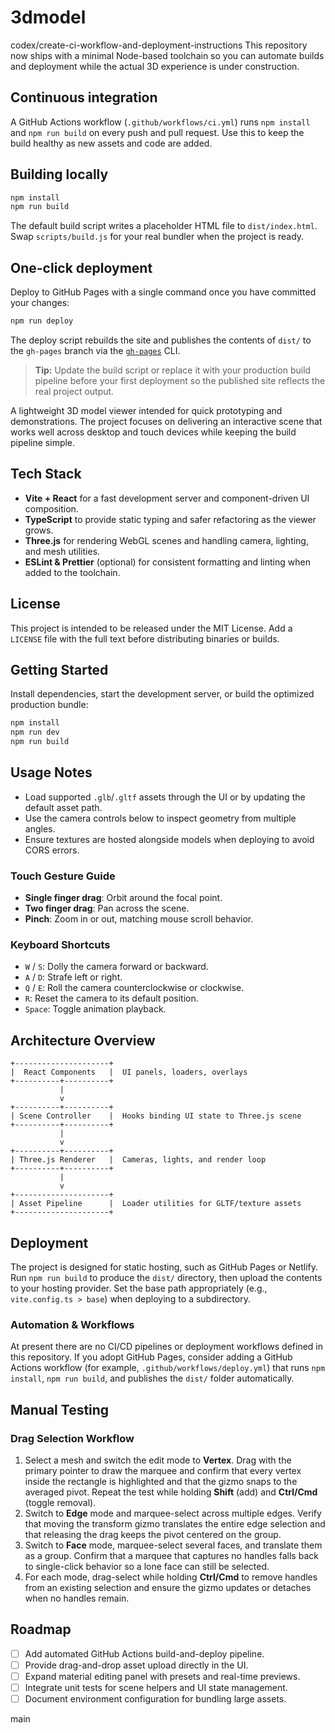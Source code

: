 # 3dmodel

codex/create-ci-workflow-and-deployment-instructions
This repository now ships with a minimal Node-based toolchain so you can automate
builds and deployment while the actual 3D experience is under construction.

## Continuous integration

A GitHub Actions workflow (`.github/workflows/ci.yml`) runs `npm install` and
`npm run build` on every push and pull request. Use this to keep the build
healthy as new assets and code are added.

## Building locally

```bash
npm install
npm run build
```

The default build script writes a placeholder HTML file to `dist/index.html`.
Swap `scripts/build.js` for your real bundler when the project is ready.

## One-click deployment

Deploy to GitHub Pages with a single command once you have committed your
changes:

```bash
npm run deploy
```

The deploy script rebuilds the site and publishes the contents of `dist/` to the
`gh-pages` branch via the [`gh-pages`](https://www.npmjs.com/package/gh-pages)
CLI.

> **Tip:** Update the build script or replace it with your production build
> pipeline before your first deployment so the published site reflects the real
> project output.

A lightweight 3D model viewer intended for quick prototyping and demonstrations. The project focuses on delivering an interactive scene that works well across desktop and touch devices while keeping the build pipeline simple.

## Tech Stack
- **Vite + React** for a fast development server and component-driven UI composition.
- **TypeScript** to provide static typing and safer refactoring as the viewer grows.
- **Three.js** for rendering WebGL scenes and handling camera, lighting, and mesh utilities.
- **ESLint & Prettier** (optional) for consistent formatting and linting when added to the toolchain.

## License
This project is intended to be released under the MIT License. Add a `LICENSE` file with the full text before distributing binaries or builds.

## Getting Started
Install dependencies, start the development server, or build the optimized production bundle:

```bash
npm install
npm run dev
npm run build
```

## Usage Notes
- Load supported `.glb`/`.gltf` assets through the UI or by updating the default asset path.
- Use the camera controls below to inspect geometry from multiple angles.
- Ensure textures are hosted alongside models when deploying to avoid CORS errors.

### Touch Gesture Guide
- **Single finger drag**: Orbit around the focal point.
- **Two finger drag**: Pan across the scene.
- **Pinch**: Zoom in or out, matching mouse scroll behavior.

### Keyboard Shortcuts
- `W` / `S`: Dolly the camera forward or backward.
- `A` / `D`: Strafe left or right.
- `Q` / `E`: Roll the camera counterclockwise or clockwise.
- `R`: Reset the camera to its default position.
- `Space`: Toggle animation playback.

## Architecture Overview
```
+---------------------+
|  React Components   |  UI panels, loaders, overlays
+----------+----------+
           |
           v
+----------+----------+
| Scene Controller    |  Hooks binding UI state to Three.js scene
+----------+----------+
           |
           v
+----------+----------+
| Three.js Renderer   |  Cameras, lights, and render loop
+----------+----------+
           |
           v
+---------------------+
| Asset Pipeline      |  Loader utilities for GLTF/texture assets
+---------------------+
```

## Deployment
The project is designed for static hosting, such as GitHub Pages or Netlify. Run `npm run build` to produce the `dist/` directory, then upload the contents to your hosting provider. Set the base path appropriately (e.g., `vite.config.ts > base`) when deploying to a subdirectory.

### Automation & Workflows
At present there are no CI/CD pipelines or deployment workflows defined in this repository. If you adopt GitHub Pages, consider adding a GitHub Actions workflow (for example, `.github/workflows/deploy.yml`) that runs `npm install`, `npm run build`, and publishes the `dist/` folder automatically.

## Manual Testing

### Drag Selection Workflow
1. Select a mesh and switch the edit mode to **Vertex**. Drag with the primary pointer to draw the marquee and confirm that every vertex inside the rectangle is highlighted and that the gizmo snaps to the averaged pivot. Repeat the test while holding **Shift** (add) and **Ctrl/Cmd** (toggle removal).
2. Switch to **Edge** mode and marquee-select across multiple edges. Verify that moving the transform gizmo translates the entire edge selection and that releasing the drag keeps the pivot centered on the group.
3. Switch to **Face** mode, marquee-select several faces, and translate them as a group. Confirm that a marquee that captures no handles falls back to single-click behavior so a lone face can still be selected.
4. For each mode, drag-select while holding **Ctrl/Cmd** to remove handles from an existing selection and ensure the gizmo updates or detaches when no handles remain.

## Roadmap
- [ ] Add automated GitHub Actions build-and-deploy pipeline.
- [ ] Provide drag-and-drop asset upload directly in the UI.
- [ ] Expand material editing panel with presets and real-time previews.
- [ ] Integrate unit tests for scene helpers and UI state management.
- [ ] Document environment configuration for bundling large assets.

main
